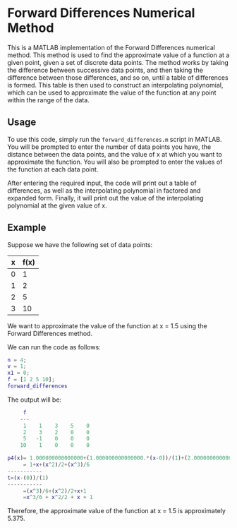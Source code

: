 # Forward Differences Numerical Method

This is a MATLAB implementation of the Forward Differences numerical method. This method is used to find the approximate value of a function at a given point, given a set of discrete data points. The method works by taking the difference between successive data points, and then taking the difference between those differences, and so on, until a table of differences is formed. This table is then used to construct an interpolating polynomial, which can be used to approximate the value of the function at any point within the range of the data.

## Usage

To use this code, simply run the `forward_differences.m` script in MATLAB. You will be prompted to enter the number of data points you have, the distance between the data points, and the value of x at which you want to approximate the function. You will also be prompted to enter the values of the function at each data point.

After entering the required input, the code will print out a table of differences, as well as the interpolating polynomial in factored and expanded form. Finally, it will print out the value of the interpolating polynomial at the given value of x.

## Example

Suppose we have the following set of data points:

| x    | f(x) |
| ---- | ---- |
| 0    | 1    |
| 1    | 2    |
| 2    | 5    |
| 3    | 10   |

We want to approximate the value of the function at x = 1.5 using the Forward Differences method.

We can run the code as follows:

```matlab
n = 4;
v = 1;
x1 = 0;
f = [1 2 5 10];
forward_differences
```

The output will be:

```matlab
     f
    ---
     1    1    3    5    0
     2    3    2    0    0
     5   -1    0    0    0
    10    1    0    0    0

p4(x)= 1.000000000000000+(1.000000000000000.*(x-0))/(1)+(2.000000000000000.*(x-0).*(x-1))/(2)+(1.000000000000000.*(x-0).*(x-1).*(x-2))/(6)
     = 1+x+(x^2)/2+(x^3)/6
-----------
t=(x-(0))/(1)
-----------
     =(x^3)/6+(x^2)/2+x+1
     =x^3/6 + x^2/2 + x + 1
```

Therefore, the approximate value of the function at x = 1.5 is approximately 5.375.